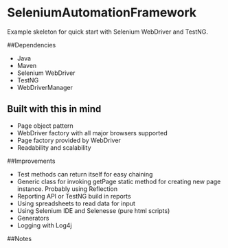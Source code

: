 # SeleniumAutomationFramework

Example skeleton for quick start with Selenium WebDriver and TestNG.

##Dependencies
- Java
- Maven
- Selenium WebDriver
- TestNG
- WebDriverManager

## Built with this in mind
- Page object pattern
- WebDriver factory with all major browsers supported
- Page factory provided by WebDriver
- Readability and scalability

##Improvements
- Test methods can return itself for easy chaining
- Generic class for invoking getPage static method for creating new page instance. Probably using Reflection
- Reporting API or TestNG build in reports
- Using spreadsheets to read data for input
- Using Selenium IDE and Selenesse (pure html scripts)
- Generators
- Logging with Log4j

##Notes

